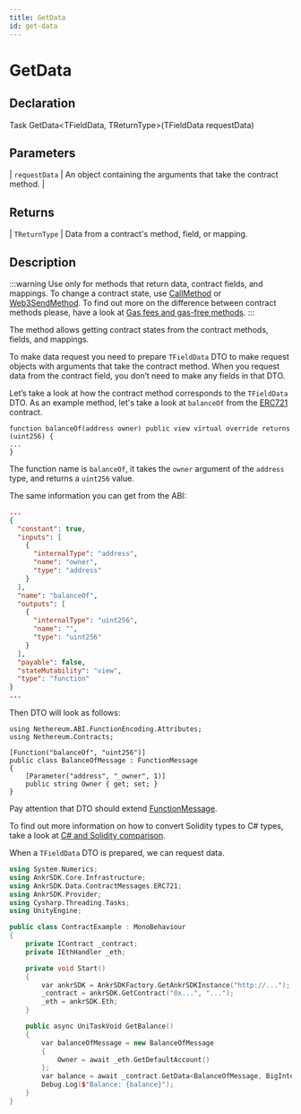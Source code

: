 ```yaml
---
title: GetData
id: get-data
---
```


# GetData

## Declaration

Task<TReturnType> GetData<TFieldData, TReturnType>(TFieldData requestData)

## Parameters

| `requestData` | An object containing the arguments that take the contract method. |

## Returns

| `TReturnType` | Data from a contract's method, field, or mapping.

## Description

:::warning
Use only for methods that return data, contract fields, and mappings. To change a contract state, use [CallMethod](/game/unity/api-reference/contract/call-method) or [Web3SendMethod](/game/unity/api-reference/contract/web3-send-method). To find out more on the difference between contract methods please, have a look at [Gas fees and gas-free methods](/game/extra/gas-fees-gas-free-methods).
:::

The method allows getting contract states from the contract methods, fields, and mappings.

To make data request you need to prepare `TFieldData` DTO to make request objects with arguments that take the contract method. When you request data from the contract field, you don’t need to make any fields in that DTO.

Let’s take a look at how the contract method corresponds to the `TFieldData` DTO. As an example method, let's take a look at `balanceOf` from the [ERC721](https://github.com/OpenZeppelin/openzeppelin-contracts/blob/3aa7ff74b0ba3ea44fb4f55258f94595b93f8cd8/contracts/token/ERC721/ERC721.sol#L62) contract.

```
function balanceOf(address owner) public view virtual override returns (uint256) {
...
}
```

The function name is `balanceOf`, it takes the `owner` argument of the `address` type, and returns a `uint256` value.

The same information you can get from the ABI:

```json
...
{
  "constant": true,
  "inputs": [
    {
      "internalType": "address",
      "name": "owner",
      "type": "address"
    }
  ],
  "name": "balanceOf",
  "outputs": [
    {
      "internalType": "uint256",
      "name": "",
      "type": "uint256"
    }
  ],
  "payable": false,
  "stateMutability": "view",
  "type": "function"
}
...
```

Then DTO will look as follows:

```
using Nethereum.ABI.FunctionEncoding.Attributes;
using Nethereum.Contracts;

[Function("balanceOf", "uint256")]
public class BalanceOfMessage : FunctionMessage
{
	[Parameter("address", "_owner", 1)]
	public string Owner { get; set; }
}
```

Pay attention that DTO should extend [FunctionMessage](https://github.com/Nethereum/Nethereum/blob/9c94c067a2e3c4bc2ec9c3fec6791e1c0d87a817/src/Nethereum.Contracts/FunctionMessage.cs).

To find out more information on how to convert Solidity types to C# types, take a look at [C# and Solidity comparison](/game/extra/csharp-to-solidity).

When a `TFieldData` DTO is prepared, we can request data.

```C++
using System.Numerics;
using AnkrSDK.Core.Infrastructure;
using AnkrSDK.Data.ContractMessages.ERC721;
using AnkrSDK.Provider;
using Cysharp.Threading.Tasks;
using UnityEngine;

public class ContractExample : MonoBehaviour
{
	private IContract _contract;
	private IEthHandler _eth;

	private void Start()
	{
		var ankrSDK = AnkrSDKFactory.GetAnkrSDKInstance("http://...");
		_contract = ankrSDK.GetContract("0x...", "...");
		_eth = ankrSDK.Eth;
	}

	public async UniTaskVoid GetBalance()
	{
		var balanceOfMessage = new BalanceOfMessage
		{
			Owner = await _eth.GetDefaultAccount()
		};
		var balance = await _contract.GetData<BalanceOfMessage, BigInteger>(balanceOfMessage);
		Debug.Log($"Balance: {balance}");
	}
}
```

